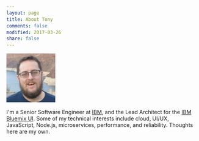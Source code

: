```yaml
---
layout: page
title: About Tony
comments: false
modified: 2017-03-26
share: false
---
```


<div class="about-wrapper">
    <div class="about-sidebar">
        <img src="/images/avatar128.png" alt="Tony Erwin Pic"/>
    </div>
    <div class="about-content"><p>I'm a Senior Software Engineer at <a href="https://www.ibm.com" target="_blank">IBM</a>, and the Lead Architect for the <a href="https://console.bluemix.net" target="_blank">IBM Bluemix UI</a>. Some of my technical interests include cloud, UI/UX, JavaScript, Node.js, microservices, performance, and reliability. Thoughts here are my own.</p>
    </div>
    <div class="about-cleared"></div>
</div>